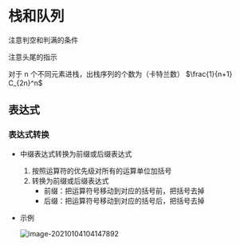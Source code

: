 # 栈和队列

注意判空和判满的条件

注意头尾的指示

对于 n 个不同元素进栈，出栈序列的个数为（卡特兰数） $\frac{1}{n+1} C_{2n}^n$

## 表达式

### 表达式转换

- 中缀表达式转换为前缀或后缀表达式
  1. 按照运算符的优先级对所有的运算单位加括号
  2. 转换为前缀或后缀表达式
     + 前缀：把运算符号移动到对应的括号前，把括号去掉
     + 后缀：把运算符号移动到对应的括号后，把括号去掉

- 示例

  ![image-20210104104147892](https://gitee.com/twilight_h_1184651848/pic-go-img/raw/master/datastructure/all/20210104104149.png)